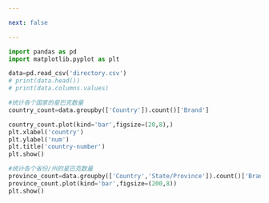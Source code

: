 ```yaml
---

next: false

---
```




<BlogInfo id="584" title="13.星巴克案例实现" author="白日梦想猿" pv=0 read_times=0 pre_cost_time="0分24秒" category="pandas学习" tag_list="['pandas学习']" create_time="2021.08.24 17:37:54" update_time="2021.08.27 08:40:31" />

```python
import pandas as pd
import matplotlib.pyplot as plt

data=pd.read_csv('directory.csv')
# print(data.head())
# print(data.columns.values)

#统计各个国家的星巴克数量
country_count=data.groupby(['Country']).count()['Brand']

country_count.plot(kind='bar',figsize=(20,8),)
plt.xlabel('country')
plt.ylabel('num')
plt.title('country-number')
plt.show()

#统计各个省份/州的星巴克数量
province_count=data.groupby(['Country','State/Province']).count()['Brand']
province_count.plot(kind='bar',figsize=(200,8))
plt.show()
```



<ActionBox />
